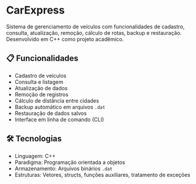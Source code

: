 # CarExpress

Sistema de gerenciamento de veículos com funcionalidades de cadastro, consulta, atualização, remoção, cálculo de rotas, backup e restauração. Desenvolvido em C++ como projeto acadêmico.

## 📋 Funcionalidades

- Cadastro de veículos
- Consulta e listagem
- Atualização de dados
- Remoção de registros
- Cálculo de distância entre cidades
- Backup automático em arquivos `.dat`
- Restauração de dados salvos
- Interface em linha de comando (CLI)

## 🛠️ Tecnologias

- Linguagem: C++
- Paradigma: Programação orientada a objetos
- Armazenamento: Arquivos binários `.dat`
- Estruturas: Vetores, structs, funções auxiliares, tratamento de exceções
